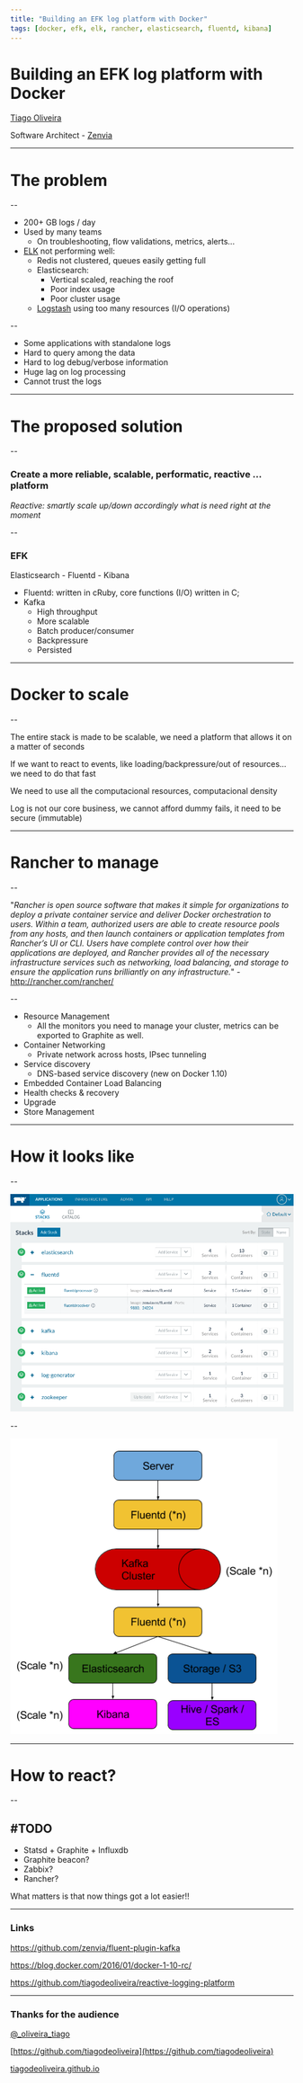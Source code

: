 ```yaml
---
title: "Building an EFK log platform with Docker"
tags: [docker, efk, elk, rancher, elasticsearch, fluentd, kibana]
---
```


Building an EFK log platform with Docker
========================================

[Tiago Oliveira](http://github.com/tiagodeoliveira)

Software Architect - [Zenvia](http://zenvia.com)

---

# The problem

--

* 200+ GB logs / day
* Used by many teams
  * On troubleshooting, flow validations, metrics, alerts...
* [ELK](https://www.elastic.co/videos/introduction-to-the-elk-stack) not performing well:
  * Redis not clustered, queues easily getting full
  * Elasticsearch:
    * Vertical scaled, reaching the roof
    * Poor index usage
    * Poor cluster usage
  * [Logstash](https://www.elastic.co/products/logstash) using too many resources (I/O operations)

--

* Some applications with standalone logs
* Hard to query among the data
* Hard to log debug/verbose information
* Huge lag on log processing
* Cannot trust the logs

---

# The proposed solution

--

### Create a more reliable, scalable, performatic, reactive ... platform
*Reactive: smartly scale up/down accordingly what is need right at the moment*

--

### EFK

Elasticsearch - Fluentd - Kibana

* Fluentd: written in cRuby, core functions (I/O) written in C;
* Kafka
  * High throughput
  * More scalable
  * Batch producer/consumer
  * Backpressure
  * Persisted

---

# Docker to scale

--

The entire stack is made to be scalable, we need a platform that allows it on a matter of seconds

If we want to react to events, like loading/backpressure/out of resources... we need to do that fast

We need to use all the computacional resources, computacional density

Log is not our core business, we cannot afford dummy fails, it need to be secure (immutable)

---

# Rancher to manage

--

"*Rancher is open source software that makes it simple for organizations to deploy a private container service and deliver Docker orchestration to users. Within a team, authorized users are able to create resource pools from any hosts, and then launch containers or application templates from Rancher’s UI or CLI. Users have complete control over how their applications are deployed, and Rancher provides all of the necessary infrastructure services such as networking, load balancing, and storage to ensure the application runs brilliantly on any infrastructure.*" - http://rancher.com/rancher/

--

* Resource Management
  * All the monitors you need to manage your cluster, metrics can be exported to Graphite as well.
* Container Networking
  * Private network across hosts, IPsec tunneling
* Service discovery
  * DNS-based service discovery (new on Docker 1.10)
* Embedded Container Load Balancing
* Health checks & recovery
* Upgrade
* Store Management

---

# How it looks like

--

![log](../images/log-platform.png)

--

![log](../images/log-platform-diagram.png)

---

# How to react?

--

## #TODO

* Statsd + Graphite + Influxdb
* Graphite beacon?
* Zabbix?
* Rancher?

What matters is that now things got a lot easier!!

---

### Links

https://github.com/zenvia/fluent-plugin-kafka

https://blog.docker.com/2016/01/docker-1-10-rc/

https://github.com/tiagodeoliveira/reactive-logging-platform

---

### Thanks for the audience
[@_oliveira_tiago](https://twitter.com/_oliveira_tiago)

[https://github.com/tiagodeoliveira](https://github.com/tiagodeoliveira)

[tiagodeoliveira.github.io](tiagodeoliveira.github.io)
